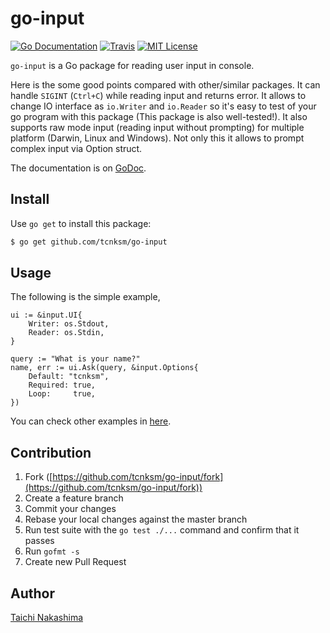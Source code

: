 go-input
====

[![Go Documentation](http://img.shields.io/badge/go-documentation-blue.svg?style=flat-square)][godocs]
[![Travis](https://img.shields.io/travis/tcnksm/go-input.svg?style=flat-square)][travis]
[![MIT License](http://img.shields.io/badge/license-MIT-blue.svg?style=flat-square)][license]

[godocs]: http://godoc.org/github.com/tcnksm/go-input
[travis]: https://travis-ci.org/tcnksm/go-input
[license]: /LICENSE

`go-input` is a Go package for reading user input in console.

Here is the some good points compared with other/similar packages. It can handle `SIGINT` (`Ctrl+C`) while reading input and returns error. It allows to change IO interface as `io.Writer` and `io.Reader` so it's easy to test of your go program with this package (This package is also well-tested!). It also supports raw mode input (reading input without prompting) for multiple platform (Darwin, Linux and Windows). Not only this it allows to prompt complex input via Option struct. 

The documentation is on [GoDoc][godocs].

## Install

Use `go get` to install this package:

```bash
$ go get github.com/tcnksm/go-input
```

## Usage

The following is the simple example,

```golang
ui := &input.UI{
    Writer: os.Stdout,
    Reader: os.Stdin,
}

query := "What is your name?"
name, err := ui.Ask(query, &input.Options{
    Default: "tcnksm",
    Required: true,
    Loop:     true,
})
```

You can check other examples in [here](/example).

## Contribution

1. Fork ([https://github.com/tcnksm/go-input/fork](https://github.com/tcnksm/go-input/fork))
1. Create a feature branch
1. Commit your changes
1. Rebase your local changes against the master branch
1. Run test suite with the `go test ./...` command and confirm that it passes
1. Run `gofmt -s`
1. Create new Pull Request

## Author

[Taichi Nakashima](https://github.com/tcnksm)
